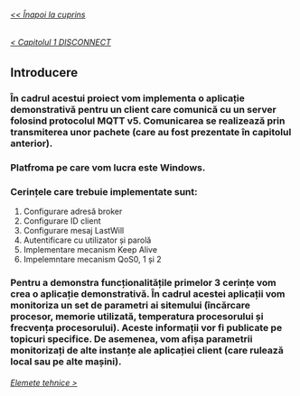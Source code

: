 ###### [<< Înapoi la cuprins](../Cuprins.md)
###### [< Capitolul 1 DISCONNECT](../Capitolul%201%20Aspecte%20teoretice/17.%20DISCONNECT.md)
## Introducere
### În cadrul acestui proiect vom implementa o aplicație demonstrativă pentru un client care comunică cu un server folosind protocolul MQTT v5. Comunicarea se realizează prin transmiterea unor pachete (care au fost prezentate în capitolul anterior).
### Platfroma pe care vom lucra este Windows.
### Cerințele care trebuie implementate sunt:
1. Configurare adresă broker
2. Configurare ID client
3. Configurare mesaj LastWill
4. Autentificare cu utilizator și parolă
5. Implementare mecanism Keep Alive
6. Impelemntare mecanism QoS0, 1 și 2
### Pentru a demonstra funcționalitățile primelor 3 cerințe vom crea o aplicație demonstrativă. În cadrul acestei aplicații vom monitoriza un set de parametri ai sitemului (încărcare procesor, memorie utilizată, temperatura procesorului și frecvența procesorului). Aceste informații vor fi publicate pe topicuri specifice. De asemenea, vom afișa parametrii monitorizați de alte instanțe ale aplicației client (care rulează local sau pe alte mașini). 
###### [Elemete tehnice >](02.%20Elemente%20tehnice.md)
